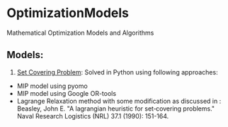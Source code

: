 # OptimizationModels
Mathematical Optimization Models and Algorithms

## Models:

1. [Set Covering Problem](https://en.wikipedia.org/wiki/Set\_cover\_problem): Solved in Python using following approaches:
- MIP model using pyomo
- MIP model using Google OR-tools
- Lagrange Relaxation method with some modification as discussed in : Beasley, John E. "A lagrangian heuristic for set‐covering problems." Naval Research Logistics (NRL) 37.1 (1990): 151-164.